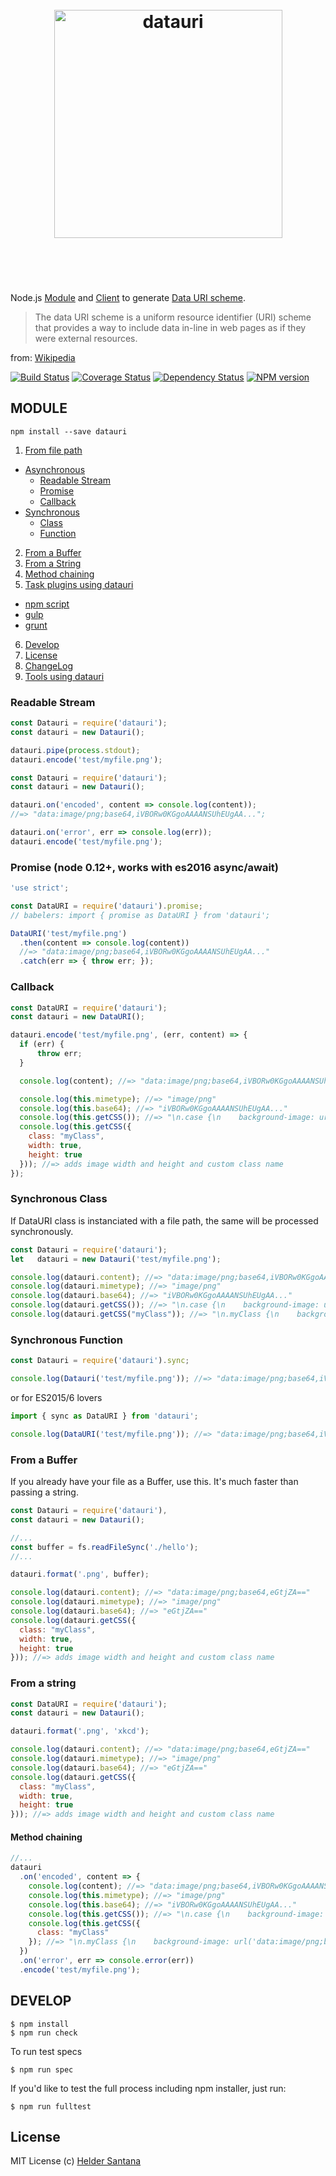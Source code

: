 <h1 align="center">
  <br>
  <img width="365" src="https://cdn.rawgit.com/heldr/datauri/master/media/datauri.svg" alt="datauri">
  <br>
  <br>
  <br>
</h1>

Node.js [Module](#module) and [Client](http://npm.im/datauri-cli) to generate [Data URI scheme](http://en.wikipedia.org/wiki/Data_URI_scheme).

>  The data URI scheme is a uniform resource identifier (URI) scheme that provides a way to include data in-line in web pages as if they were external resources.

from: [Wikipedia](http://en.wikipedia.org/wiki/Data_URI_scheme)

[![Build Status](https://travis-ci.org/heldr/grunt-smushit.svg?branch=master)](http://travis-ci.org/heldr/datauri) [![Coverage Status](https://coveralls.io/repos/heldr/datauri/badge.svg?branch=master&service=github)](https://coveralls.io/github/heldr/datauri?branch=master) [![Dependency Status](https://www.versioneye.com/user/projects/560b7b3f5a262f001e0007e2/badge.svg?style=flat)](https://www.versioneye.com/user/projects/560b7b3f5a262f001e0007e2) [![NPM version](http://img.shields.io/npm/dm/datauri.svg?style=flat)](https://www.npmjs.org/package/datauri)

MODULE
-------
`npm install --save datauri`

1. [From file path](#readable-stream)
  * [Asynchronous](#readable-stream)
    * [Readable Stream](#readable-stream)
    * [Promise](#promise-node-012-works-with-es2016-asyncawait)
    * [Callback](#callback)
  * [Synchronous](#synchronous-class)
    * [Class](#synchronous-class)
    * [Function](#synchronous-function)
2. [From a Buffer](#from-a-buffer)
3. [From a String](#from-a-string)
4. [Method chaining](#method-chaining)
5. [Task plugins using datauri](#tools-using-datauri)
  * [npm script](#npm-script)
  * [gulp](#gulp)
  * [grunt](#grunt)
6. [Develop](#develop)
7. [License](#license)
8. [ChangeLog](https://github.com/heldr/datauri/releases)
9. [Tools using datauri](https://github.com/heldr/datauri/blob/master/README.md#tools-using-datauri)

### Readable Stream
```js
const Datauri = require('datauri');
const datauri = new Datauri();

datauri.pipe(process.stdout);
datauri.encode('test/myfile.png');
```

```js
const Datauri = require('datauri');
const datauri = new Datauri();

datauri.on('encoded', content => console.log(content));
//=> "data:image/png;base64,iVBORw0KGgoAAAANSUhEUgAA...";

datauri.on('error', err => console.log(err));
datauri.encode('test/myfile.png');
```

### Promise (node 0.12+, works with es2016 async/await)
```js
'use strict';

const DataURI = require('datauri').promise;
// babelers: import { promise as DataURI } from 'datauri';

DataURI('test/myfile.png')
  .then(content => console.log(content))
  //=> "data:image/png;base64,iVBORw0KGgoAAAANSUhEUgAA..."
  .catch(err => { throw err; });
```

### Callback
```js
const DataURI = require('datauri');
const datauri = new DataURI();

datauri.encode('test/myfile.png', (err, content) => {
  if (err) {
      throw err;
  }

  console.log(content); //=> "data:image/png;base64,iVBORw0KGgoAAAANSUhEUgAA..."

  console.log(this.mimetype); //=> "image/png"
  console.log(this.base64); //=> "iVBORw0KGgoAAAANSUhEUgAA..."
  console.log(this.getCSS()); //=> "\n.case {\n    background-image: url('data:image/png;base64,iVBORw..."
  console.log(this.getCSS({
    class: "myClass",
    width: true,
    height: true
  })); //=> adds image width and height and custom class name
});

```


### Synchronous Class
If DataURI class is instanciated with a file path, the same will be processed synchronously.

```js
const Datauri = require('datauri');
let   datauri = new Datauri('test/myfile.png');

console.log(datauri.content); //=> "data:image/png;base64,iVBORw0KGgoAAAANSUhEUgAA..."
console.log(datauri.mimetype); //=> "image/png"
console.log(datauri.base64); //=> "iVBORw0KGgoAAAANSUhEUgAA..."
console.log(datauri.getCSS()); //=> "\n.case {\n    background-image: url('data:image/png;base64,iVBORw..."
console.log(datauri.getCSS("myClass")); //=> "\n.myClass {\n    background-image: url('data:image/png;base64,iVBORw..."
```

### Synchronous Function
```js
const Datauri = require('datauri').sync;

console.log(Datauri('test/myfile.png')); //=> "data:image/png;base64,iVBORw0KGgoAAAANSUhEUgAA..."
```
or for ES2015/6 lovers

```js
import { sync as DataURI } from 'datauri';

console.log(DataURI('test/myfile.png')); //=> "data:image/png;base64,iVBORw0KGgoAAAANSUhEUgAA..."
```

### From a Buffer
If you already have your file as a Buffer, use this. It's much faster than passing a string.

```js
const Datauri = require('datauri'),
const datauri = new Datauri();

//...
const buffer = fs.readFileSync('./hello');
//...

datauri.format('.png', buffer);

console.log(datauri.content); //=> "data:image/png;base64,eGtjZA=="
console.log(datauri.mimetype); //=> "image/png"
console.log(datauri.base64); //=> "eGtjZA=="
console.log(datauri.getCSS({
  class: "myClass",
  width: true,
  height: true
})); //=> adds image width and height and custom class name

```

### From a string
```js
const DataURI = require('datauri');
const datauri = new Datauri();

datauri.format('.png', 'xkcd');

console.log(datauri.content); //=> "data:image/png;base64,eGtjZA=="
console.log(datauri.mimetype); //=> "image/png"
console.log(datauri.base64); //=> "eGtjZA=="
console.log(datauri.getCSS({
  class: "myClass",
  width: true,
  height: true
})); //=> adds image width and height and custom class name

```

#### Method chaining
```js
//...
datauri
  .on('encoded', content => {
    console.log(content); //=> "data:image/png;base64,iVBORw0KGgoAAAANSUhEUgAA..."
    console.log(this.mimetype); //=> "image/png"
    console.log(this.base64); //=> "iVBORw0KGgoAAAANSUhEUgAA..."
    console.log(this.getCSS()); //=> "\n.case {\n    background-image: url('data:image/png;base64,iVBORw..."
    console.log(this.getCSS({
      class: "myClass"
    }); //=> "\n.myClass {\n    background-image: url('data:image/png;base64,iVBORw..."
  })
  .on('error', err => console.error(err))
  .encode('test/myfile.png');
```

DEVELOP
-------

```CLI
$ npm install
$ npm run check
```

To run test specs

```CLI
$ npm run spec
```

If you'd like to test the full process including npm installer, just run:

```CLI
$ npm run fulltest
```

## License

MIT License
(c) [Helder Santana](http://heldr.com)
